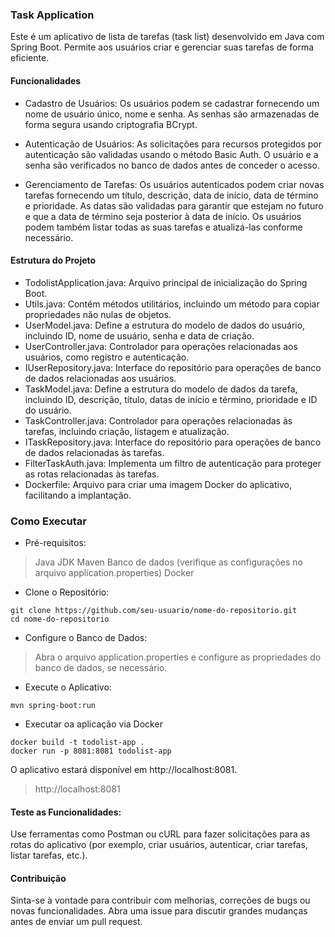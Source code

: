 ### Task Application
Este é um aplicativo de lista de tarefas (task list) desenvolvido em Java com Spring Boot. Permite aos usuários criar e gerenciar suas tarefas de forma eficiente.

#### Funcionalidades
* Cadastro de Usuários: Os usuários podem se cadastrar fornecendo um nome de usuário único, nome e senha. As senhas são armazenadas de forma segura usando criptografia BCrypt.

* Autenticação de Usuários: As solicitações para recursos protegidos por autenticação são validadas usando o método Basic Auth. O usuário e a senha são verificados no banco de dados antes de conceder o acesso.

* Gerenciamento de Tarefas: Os usuários autenticados podem criar novas tarefas fornecendo um título, descrição, data de início, data de término e prioridade. As datas são validadas para garantir que estejam no futuro e que a data de término seja posterior à data de início. Os usuários podem também listar todas as suas tarefas e atualizá-las conforme necessário.

#### Estrutura do Projeto
* TodolistApplication.java: Arquivo principal de inicialização do Spring Boot.
* Utils.java: Contém métodos utilitários, incluindo um método para copiar propriedades não nulas de objetos.
* UserModel.java: Define a estrutura do modelo de dados do usuário, incluindo ID, nome de usuário, senha e data de criação.
* UserController.java: Controlador para operações relacionadas aos usuários, como registro e autenticação.
* IUserRepository.java: Interface do repositório para operações de banco de dados relacionadas aos usuários.
* TaskModel.java: Define a estrutura do modelo de dados da tarefa, incluindo ID, descrição, título, datas de início e término, prioridade e ID do usuário.
* TaskController.java: Controlador para operações relacionadas às tarefas, incluindo criação, listagem e atualização.
* ITaskRepository.java: Interface do repositório para operações de banco de dados relacionadas às tarefas.
* FilterTaskAuth.java: Implementa um filtro de autenticação para proteger as rotas relacionadas às tarefas.
* Dockerfile: Arquivo para criar uma imagem Docker do aplicativo, facilitando a implantação.

### Como Executar
* Pré-requisitos:

> Java JDK 
> Maven 
> Banco de dados (verifique as configurações no arquivo application.properties)
> Docker

* Clone o Repositório:
```
git clone https://github.com/seu-usuario/nome-do-repositorio.git
cd nome-do-repositorio
```
* Configure o Banco de Dados:

> Abra o arquivo application.properties e configure as propriedades do banco de dados, se necessário.

* Execute o Aplicativo:
```
mvn spring-boot:run
```

* Executar oa aplicação via Docker
```
docker build -t todolist-app .
docker run -p 8081:8081 todolist-app
```

O aplicativo estará disponível em http://localhost:8081.

> http://localhost:8081

#### Teste as Funcionalidades:

Use ferramentas como Postman ou cURL para fazer solicitações para as rotas do aplicativo (por exemplo, criar usuários, autenticar, criar tarefas, listar tarefas, etc.).

#### Contribuição
Sinta-se à vontade para contribuir com melhorias, correções de bugs ou novas funcionalidades. Abra uma issue para discutir grandes mudanças antes de enviar um pull request.